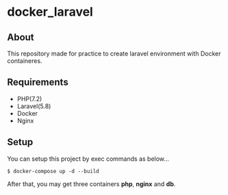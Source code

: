 # docker_laravel

## About

This repository made for practice to create laravel environment with Docker containeres.

## Requirements

* PHP(7.2)
* Laravel(5.8)
* Docker
* Nginx

## Setup

You can setup this project by exec commands as below...

```
$ docker-compose up -d --build
```

After that, you may get three containers **php**, **nginx** and **db**.
